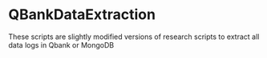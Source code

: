 # QBankDataExtraction
These scripts are slightly modified versions of research scripts to extract all data logs in Qbank or MongoDB
